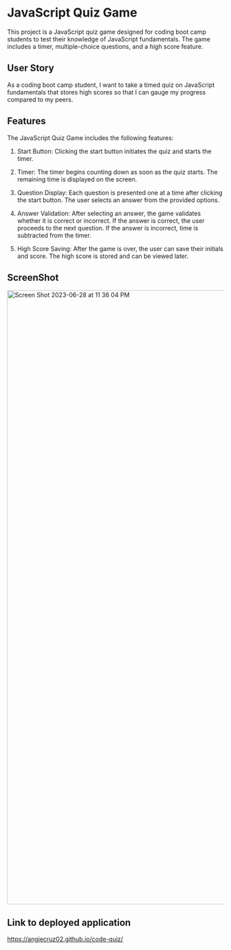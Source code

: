 # JavaScript Quiz Game

This project is a JavaScript quiz game designed for coding boot camp students to test their knowledge of JavaScript fundamentals. The game includes a timer, multiple-choice questions, and a high score feature.

## User Story

As a coding boot camp student, I want to take a timed quiz on JavaScript fundamentals that stores high scores so that I can gauge my progress compared to my peers.

## Features

The JavaScript Quiz Game includes the following features:

1. Start Button: Clicking the start button initiates the quiz and starts the timer.

2. Timer: The timer begins counting down as soon as the quiz starts. The remaining time is displayed on the screen.

3. Question Display: Each question is presented one at a time after clicking the start button. The user selects an answer from the provided options.

4. Answer Validation: After selecting an answer, the game validates whether it is correct or incorrect. If the answer is correct, the user proceeds to the next question. If the answer is incorrect, time is subtracted from the timer.

6. High Score Saving: After the game is over, the user can save their initials and score. The high score is stored and can be viewed later.


## ScreenShot

<img width="1424" alt="Screen Shot 2023-06-28 at 11 36 04 PM" src="https://github.com/angiecruz02/code-quiz/assets/33271291/d7b707a8-d924-42a8-8023-0f4016361a9b">

## Link to deployed application

https://angiecruz02.github.io/code-quiz/
